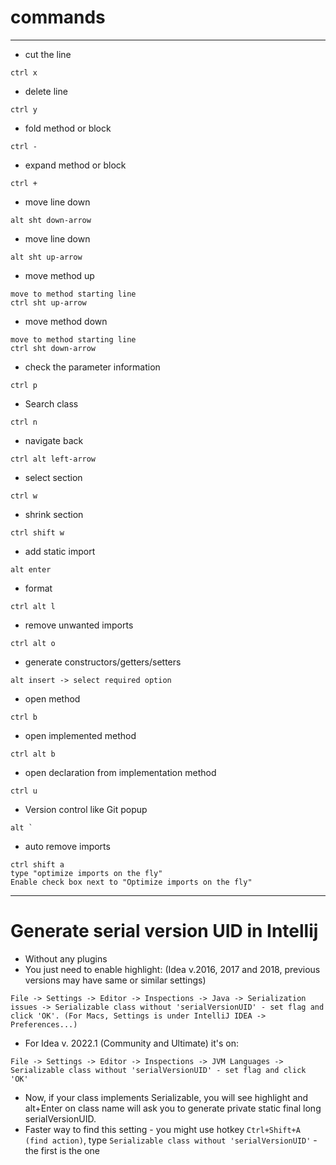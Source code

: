 # commands
------
* cut the line
```
ctrl x
```
* delete line
```
ctrl y
```
* fold method or block
```
ctrl -
```
* expand method or block
```
ctrl +
```
* move line down
```
alt sht down-arrow
```
* move line down
```
alt sht up-arrow
```
* move method up
```
move to method starting line
ctrl sht up-arrow
```
* move method down
```
move to method starting line
ctrl sht down-arrow
```
* check the parameter information
```
ctrl p
```
* Search class
```
ctrl n
```
* navigate back
```
ctrl alt left-arrow
```
* select section
```
ctrl w
```
* shrink section
```
ctrl shift w
```
* add static import
```
alt enter
```
* format
```
ctrl alt l
```
* remove unwanted imports
```
ctrl alt o
```
* generate constructors/getters/setters
```
alt insert -> select required option
```
* open method
```
ctrl b
```
* open implemented method
```
ctrl alt b
```
* open declaration from implementation method
```
ctrl u
```
* Version control like Git popup
```
alt `
```
* auto remove imports
```
ctrl shift a
type "optimize imports on the fly"
Enable check box next to "Optimize imports on the fly"
```
------
# Generate serial version UID in Intellij
* Without any plugins
* You just need to enable highlight: (Idea v.2016, 2017 and 2018, previous versions may have same or similar settings)
```
File -> Settings -> Editor -> Inspections -> Java -> Serialization issues -> Serializable class without 'serialVersionUID' - set flag and click 'OK'. (For Macs, Settings is under IntelliJ IDEA -> Preferences...)
```
* For Idea v. 2022.1 (Community and Ultimate) it's on:
```
File -> Settings -> Editor -> Inspections -> JVM Languages -> Serializable class without 'serialVersionUID' - set flag and click 'OK'
```
* Now, if your class implements Serializable, you will see highlight and alt+Enter on class name will ask you to generate private static final long serialVersionUID.
* Faster way to find this setting - you might use hotkey `Ctrl+Shift+A (find action)`, type `Serializable class without 'serialVersionUID'` - the first is the one